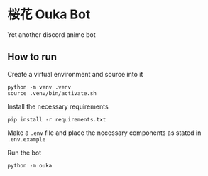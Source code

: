 # 桜花 Ouka Bot

Yet another discord anime bot

## How to run

Create a virtual environment and source into it

```
python -m venv .venv
source .venv/bin/activate.sh
```

Install the necessary requirements

```
pip install -r requirements.txt
```

Make a `.env` file and place the necessary components as stated in `.env.example`

Run the bot

```
python -m ouka
```